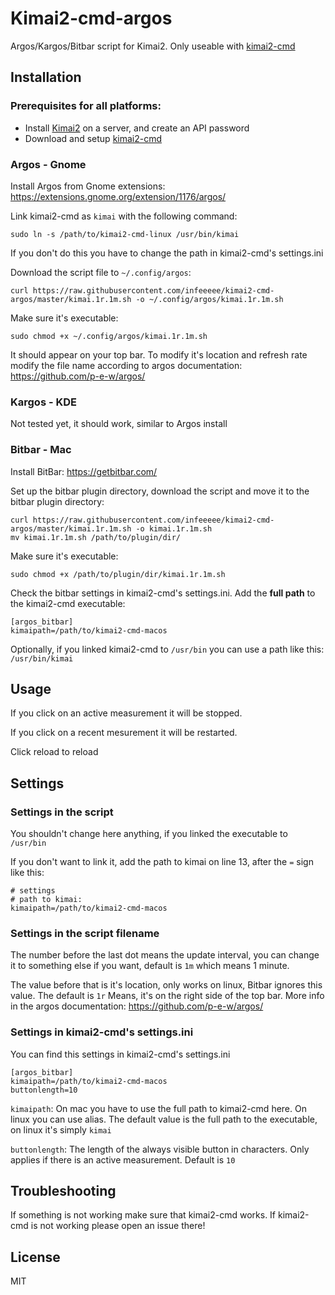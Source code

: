 # Kimai2-cmd-argos

Argos/Kargos/Bitbar script for Kimai2. Only useable with [kimai2-cmd](https://github.com/infeeeee/kimai2-cmd)

## Installation

### Prerequisites for all platforms:

- Install [Kimai2](https://www.kimai.org/) on a server, and create an API password
- Download and setup [kimai2-cmd](https://github.com/infeeeee/kimai2-cmd)

### Argos - Gnome

Install Argos from Gnome extensions: https://extensions.gnome.org/extension/1176/argos/

Link kimai2-cmd as `kimai` with the following command:
```
sudo ln -s /path/to/kimai2-cmd-linux /usr/bin/kimai
```
If you don't do this you have to change the path in kimai2-cmd's settings.ini

Download the script file to `~/.config/argos`:

```
curl https://raw.githubusercontent.com/infeeeee/kimai2-cmd-argos/master/kimai.1r.1m.sh -o ~/.config/argos/kimai.1r.1m.sh
```
Make sure it's executable:
```
sudo chmod +x ~/.config/argos/kimai.1r.1m.sh
```
It should appear on your top bar. To modify it's location and refresh rate modify the file name according to argos documentation: 
https://github.com/p-e-w/argos/

### Kargos - KDE

Not tested yet, it should work, similar to Argos install

### Bitbar - Mac

Install BitBar: https://getbitbar.com/

Set up the bitbar plugin directory, download the script and move it to the bitbar plugin directory:

```
curl https://raw.githubusercontent.com/infeeeee/kimai2-cmd-argos/master/kimai.1r.1m.sh -o kimai.1r.1m.sh
mv kimai.1r.1m.sh /path/to/plugin/dir/
```
Make sure it's executable:
```
sudo chmod +x /path/to/plugin/dir/kimai.1r.1m.sh
```
Check the bitbar settings in kimai2-cmd's settings.ini. Add the **full path** to the kimai2-cmd executable:
```
[argos_bitbar]
kimaipath=/path/to/kimai2-cmd-macos
```
Optionally, if you linked kimai2-cmd to `/usr/bin` you can use a path like this: `/usr/bin/kimai`

## Usage

If you click on an active measurement it will be stopped. 

If you click on a recent mesurement it will be restarted.

Click reload to reload

## Settings

### Settings in the script

You shouldn't change here anything, if you linked the executable to `/usr/bin`

If you don't want to link it, add the path to kimai on line 13, after the `=` sign like this:

```
# settings
# path to kimai:
kimaipath=/path/to/kimai2-cmd-macos
```

### Settings in the script filename

The number before the last dot means the update interval, you can change it to something else if you want, default is `1m` which means 1 minute.

The value before that is it's location, only works on linux, Bitbar ignores this value. The default is `1r` Means, it's on the right side of the top bar. More info in the argos documentation: https://github.com/p-e-w/argos/

### Settings in kimai2-cmd's settings.ini

You can find this settings in kimai2-cmd's settings.ini

```
[argos_bitbar]
kimaipath=/path/to/kimai2-cmd-macos
buttonlength=10
```

`kimaipath`: On mac you have to use the full path to kimai2-cmd here. On linux you can use alias. The default value is the full path to the executable, on linux it's simply `kimai`

`buttonlength`: The length of the always visible button in characters. Only applies if there is an active measurement. Default is `10`

## Troubleshooting

If something is not working make sure that kimai2-cmd works. If kimai2-cmd is not working please open an issue there!

## License

MIT